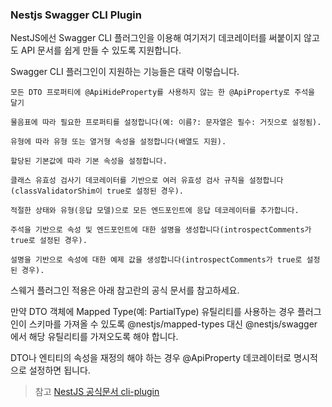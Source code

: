 ### Nestjs Swagger CLI Plugin

NestJS에선 Swagger CLI 플러그인을 이용해 여기저기 데코레이터를 써붙이지 않고도 API 문서를 쉽게 만들 수 있도록 지원합니다.

Swagger CLI 플러그인이 지원하는 기능들은 대략 이렇습니다.

```
모든 DTO 프로퍼티에 @ApiHideProperty를 사용하지 않는 한 @ApiProperty로 주석을 달기

물음표에 따라 필요한 프로퍼티를 설정합니다(예: 이름?: 문자열은 필수: 거짓으로 설정됨).

유형에 따라 유형 또는 열거형 속성을 설정합니다(배열도 지원).

할당된 기본값에 따라 기본 속성을 설정합니다.

클래스 유효성 검사기 데코레이터를 기반으로 여러 유효성 검사 규칙을 설정합니다(classValidatorShim이 true로 설정된 경우).

적절한 상태와 유형(응답 모델)으로 모든 엔드포인트에 응답 데코레이터를 추가합니다.

주석을 기반으로 속성 및 엔드포인트에 대한 설명을 생성합니다(introspectComments가 true로 설정된 경우).

설명을 기반으로 속성에 대한 예제 값을 생성합니다(introspectComments가 true로 설정된 경우).
```

스웨거 플러그인 적용은 아래 참고란의 공식 문서를 참고하세요.

만약 DTO 객체에 Mapped Type(예: PartialType) 유틸리티를 사용하는 경우 플러그인이 스키마를 가져올 수 있도록 @nestjs/mapped-types 대신 @nestjs/swagger에서 해당 유틸리티를 가져오도록 해야 합니다.

DTO나 엔티티의 속성을 재정의 해야 하는 경우 @ApiProperty 데코레이터로 명시적으로 설정하면 됩니다.

> 참고 [NestJS 공식문서 cli-plugin](https://docs.nestjs.com/openapi/cli-plugin)
